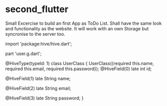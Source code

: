 # second_flutter
Small Excercise to build an first App as ToDo List. Shall have the same look and functionality as the website. It will work with an own Storage but syncronise to the server too.


import 'package:hive/hive.dart';

part 'user.g.dart';

@HiveType(typeId: 1)
class UserClass {
  UserClass({required this.name, required this.email, required this.password});
  @HiveField(0)
  late int id;

  @HiveField(1)
  late String name;

  @HiveField(2)
  late String email;

  @HiveField(3)
  late String password;
}